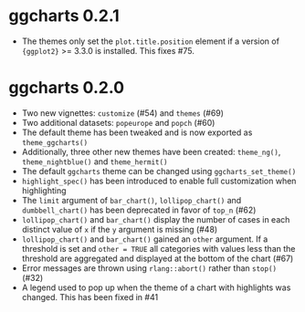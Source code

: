 # ggcharts 0.2.1

- The themes only set the `plot.title.position` element if a version of `{ggplot2}` >= 3.3.0 is installed. This fixes #75.

# ggcharts 0.2.0

- Two new vignettes: `customize` (#54) and `themes` (#69)
- Two additional datasets: `popeurope` and `popch` (#60)
- The default theme has been tweaked and is now exported as `theme_ggcharts()`
- Additionally, three other new themes have been created: `theme_ng()`, `theme_nightblue()` and `theme_hermit()`
- The default `ggcharts` theme can be changed using `ggcharts_set_theme()`
- `highlight_spec()` has been introduced to enable full customization when highlighting
- The `limit` argument of `bar_chart()`, `lollipop_chart()` and `dumbbell_chart()` has been deprecated in favor of `top_n` (#62)
- `lollipop_chart()` and `bar_chart()` display the number of cases in each distinct value of `x` if the `y` argument is missing (#48)
- `lollipop_chart()` and `bar_chart()` gained an `other` argument. If a threshold is set and `other = TRUE` all categories with values less than the threshold are aggregated and displayed at the bottom of the chart (#67)
- Error messages are thrown using `rlang::abort()` rather than `stop()` (#32)
- A legend used to pop up when the theme of a chart with highlights was changed. This has been fixed in #41
